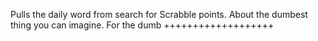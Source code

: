 Pulls the daily word from search for Scrabble points. About the dumbest thing you can imagine. For the dumb +++++++++++++++++++
